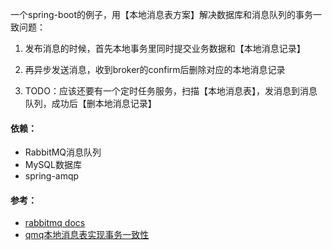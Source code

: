 
一个spring-boot的例子，用【本地消息表方案】解决数据库和消息队列的事务一致问题：

1. 发布消息的时候，首先本地事务里同时提交业务数据和【本地消息记录】

2. 再异步发送消息，收到broker的confirm后删除对应的本地消息记录

3. TODO：应该还要有一个定时任务服务，扫描【本地消息表】，发消息到消息队列，成功后【删本地消息记录】

#### 依赖：
- RabbitMQ消息队列
- MySQL数据库
- spring-amqp



#### 参考：
- [rabbitmq docs](https://www.rabbitmq.com/docs)
- [qmq本地消息表实现事务一致性](https://github.com/qunarcorp/qmq/blob/master/docs/cn/transaction.md)
